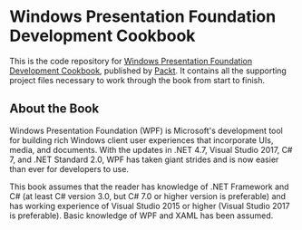 # Windows Presentation Foundation Development Cookbook
This is the code repository for [Windows Presentation Foundation Development Cookbook](https://www.packtpub.com/application-development/windows-presentation-foundation-development-cookbook?utm_source=github&utm_medium=repository&utm_campaign=9781788399807), published by [Packt](https://www.packtpub.com/?utm_source=github). It contains all the supporting project files necessary to work through the book from start to finish.
## About the Book
Windows Presentation Foundation (WPF) is Microsoft's development tool for building rich Windows client user experiences that incorporate UIs, media, and documents. With the updates in .NET 4.7, Visual Studio 2017, C# 7, and .NET Standard 2.0, WPF has taken giant strides and is now easier than ever for developers to use.

This book assumes that the reader has knowledge of .NET Framework and C# (at least C# version 3.0, but C# 7.0 or higher version is preferable) and has working experience of Visual Studio 2015 or higher (Visual Studio 2017 is preferable). Basic knowledge of WPF and XAML has been assumed.
